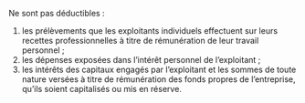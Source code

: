 Ne sont pas déductibles :
1) les  prélèvements  que  les  exploitants  individuels  effectuent  sur  leurs  recettes
professionnelles à titre de rémunération de leur travail personnel ;
2) les dépenses exposées dans l’intérêt personnel de l’exploitant ;
2) les intérêts des capitaux engagés par l’exploitant et les sommes de toute nature
versées à titre de rémunération des fonds propres de l’entreprise, qu’ils soient capitalisés ou mis en réserve.